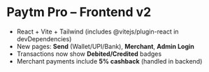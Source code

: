 
# Paytm Pro – Frontend v2
- React + Vite + Tailwind (includes @vitejs/plugin-react in devDependencies)
- New pages: **Send** (Wallet/UPI/Bank), **Merchant**, **Admin Login**
- Transactions now show **Debited/Credited** badges
- Merchant payments include **5% cashback** (handled in backend)
